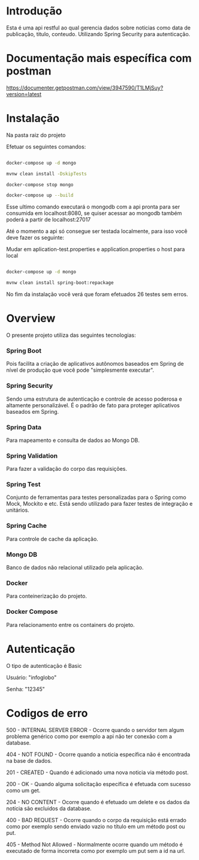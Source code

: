 # Introdução

Esta é uma api restful ao qual gerencia dados sobre noticias como data 
de publicação, titulo, conteudo. Utilizando Spring Security para autenticação. 

# Documentação mais específica com postman

https://documenter.getpostman.com/view/3947590/T1LMjSuy?version=latest

# Instalação

Na pasta raiz do projeto 

Efetuar os seguintes comandos:



``` bash

docker-compose up -d mongo

mvnw clean install -DskipTests

docker-compose stop mongo

docker-compose up --build

```

Esse ultimo comando executará o mongodb com a api pronta para ser consumida em localhost:8080, se quiser acessar ao mongodb também poderá a partir de localhost:27017

Até o momento a api só consegue ser testada localmente, para isso você deve fazer os seguinte:

Mudar em aplication-test.properties e application.properties o host para local

``` bash

docker-compose up -d mongo

mvnw clean install spring-boot:repackage


```

No fim da instalação você verá que foram efetuados 26 testes sem erros. 

# Overview

O presente projeto utiliza das seguintes tecnologias:

### Spring Boot 

Pois facilita a criação de aplicativos autônomos baseados em Spring de nível de produção que você pode "simplesmente executar".

### Spring Security 

Sendo uma estrutura de autenticação e controle de acesso poderosa e altamente personalizável. É o padrão de fato para proteger aplicativos baseados em Spring.

### Spring Data 

Para mapeamento e consulta de dados ao Mongo DB.

### Spring Validation 

Para fazer a validação do corpo das requisições. 

### Spring Test 

Conjunto de ferramentas para testes personalizadas para o Spring como Mock, Mockito e etc. Está sendo utilizado para fazer testes de integração e unitários. 

### Spring Cache 

Para controle de cache da aplicação.

### Mongo DB 

Banco de dados não relacional utilizado pela aplicação.

### Docker 

Para conteinerização do projeto.

### Docker Compose 

Para relacionamento entre os containers do projeto. 

# Autenticação

O tipo de autenticação é Basic

Usuário: "infoglobo"

Senha: "12345"

# Codigos de erro

500 - INTERNAL SERVER ERROR - Ocorre quando o servidor tem algum problema genérico como por exemplo a api não ter conexão com a database.

404 - NOT FOUND - Ocorre quando a noticia específica não é encontrada na base de dados.

201 - CREATED - Quando é adicionado uma nova noticia via método post.

200 - OK - Quando alguma solicitação específica é efetuada com sucesso como um get.

204 - NO CONTENT - Ocorre quando é efetuado um delete e os dados da notícia são excluidos da database.  

400 - BAD REQUEST - Ocorre quando o corpo da requisição está errado como por exemplo sendo enviado vazio no título em um método post ou put. 

405 - Method Not Allowed - Normalmente ocorre quando um método é executado de forma incorreta como por exemplo um put sem a id na url.
